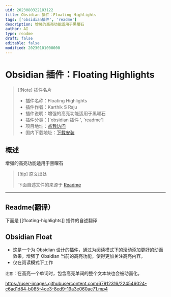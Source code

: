 ```yaml
---
uid: 2023080322183122
title: Obsidian 插件：Floating Highlights
tags: ['obsidian插件', 'readme']
description: 增强的高亮功能适用于黑曜石
author: AI
type: readme
draft: false
editable: false
modified: 20230101000000
---
```


# Obsidian 插件：Floating Highlights

> [!Note] 插件名片
> - 插件名称：Floating Highlights
> - 插件作者：Karthik S Raju
> - 插件说明：增强的高亮功能适用于黑曜石
> - 插件分类：['obsidian 插件 ', 'readme']
> - 项目地址：[点我访问](https://github.com/KarthikRaju391/obsidian-float)
> - 国内下载地址：[下载安装](https://pkmer.cn/products/plugin/pluginMarket/?floating-highlights)

## 概述

增强的高亮功能适用于黑曜石

> [!tip] 原文出处
>
>下面自述文件的来源于 [Readme](https://ghproxy.net/https://raw.githubusercontent.com/KarthikRaju391/obsidian-float/main/README.md)

---

## Readme(翻译）

下面是 [[floating-highlights]] 插件的自述翻译

## Obsidian Float

- 这是一个为 Obsidian 设计的插件，通过为阅读模式下的滚动添加更好的动画效果，增强了 Obsidian 当前的高亮功能，使得更加关注高亮内容。
- 仅在阅读模式下工作

`注意`：在高亮一个单词时，包含高亮单词的整个文本块也会被动画化。

<https://user-images.githubusercontent.com/67912316/224546024-c6ad1d84-b085-4ce3-8ed9-19a3e060ae71.mp4>

